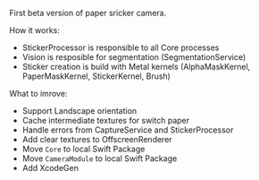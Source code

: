 First beta version of paper sricker camera. 

How it works:
- StickerProcessor is responsible to all Core processes 
- Vision is resposible for segmentation (SegmentationService)
- Sticker creation is build with Metal kernels (AlphaMaskKernel, PaperMaskKernel, StickerKernel, Brush)

What to imrove:
- Support Landscape orientation
- Cache intermediate textures for switch paper
- Handle errors from CaptureService and StickerProcessor
- Add clear textures to OffscreenRenderer
- Move `Core` to local Swift Package
- Move `CameraModule` to local Swift Package
- Add XcodeGen
